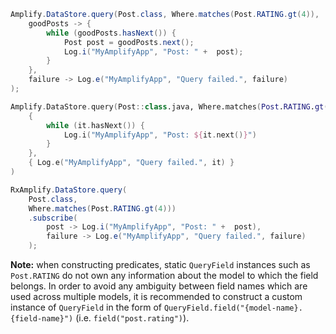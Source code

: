 <amplify-block-switcher>
<amplify-block name="Java">

```java
Amplify.DataStore.query(Post.class, Where.matches(Post.RATING.gt(4)),
    goodPosts -> {
        while (goodPosts.hasNext()) {
            Post post = goodPosts.next();
            Log.i("MyAmplifyApp", "Post: " +  post);
        }
    },
    failure -> Log.e("MyAmplifyApp", "Query failed.", failure)
);
```

</amplify-block>
<amplify-block name="Kotlin">

```kotlin
Amplify.DataStore.query(Post::class.java, Where.matches(Post.RATING.gt(4)),
    {
        while (it.hasNext()) {
            Log.i("MyAmplifyApp", "Post: ${it.next()}")
        }
    },
    { Log.e("MyAmplifyApp", "Query failed.", it) }
)
```

</amplify-block>
<amplify-block name="RxJava">

```java
RxAmplify.DataStore.query(
    Post.class,
    Where.matches(Post.RATING.gt(4)))
    .subscribe(
        post -> Log.i("MyAmplifyApp", "Post: " +  post),
        failure -> Log.e("MyAmplifyApp", "Query failed.", failure)
    );
```

</amplify-block>
</amplify-block-switcher>

<amplify-callout warning>

**Note:** when constructing predicates, static `QueryField` instances such as `Post.RATING` do not own any information about the model to which the field belongs. In order to avoid any ambiguity between field names which are used across multiple models, it is recommended to construct a custom instance of `QueryField` in the form of `QueryField.field("{model-name}.{field-name}")` (i.e. `field("post.rating")`).

</amplify-callout>
